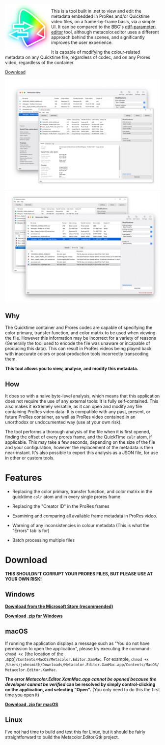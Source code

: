 <img align="left" width="150" src="https://raw.githubusercontent.com/piersdeseilligny/metacolor.editor/master/Metacolor.Editor/Assets/icon.png">

This is a tool built in .net to view and edit the metadata embedded in ProRes and/or Quicktime video files, on a frame-by-frame basis, via a simple UI. It can be compared to the BBC's [qtff-parameter-editor](https://github.com/bbc/qtff-parameter-editor) tool, although metacolor.editor uses a different approach behind the scenes, and significantly improves the user experience.


It is capable of modifying the colour-related metadata on any Quicktime file, regardless of codec, and on any Prores video, regardless of the container.

[Download](https://github.com/piersdeseilligny/metacolor.editor#user-content-download)


![Screenshot](https://raw.githubusercontent.com/piersdeseilligny/metacolor.editor/master/screen1_both.png)
![Screenshot](https://raw.githubusercontent.com/piersdeseilligny/metacolor.editor/master/screen2_both.png)

## Why
The Quicktime container and Prores codec are capable of specifying the color primary, transfer function, and color matrix to be used when viewing the file. However this information may be incorrect for a variety of reasons (Generally the tool used to encode the file was unaware or incapable of producing this data). This can result in ProRes videos being played back with inaccurate colors or post-production tools incorrectly transcoding them.

**This tool allows you to view, analyse, and modify this metadata.**


## How

It does so with a naive byte-level analysis, which means that this application does not require the use of any external tools: It is fully self-contained. This also makes it extremely versatile, as it can open and modify any file containing ProRes video data. It is compatible with any past, present, or future ProRes container, as well as ProRes video contained in an unorthodox or undocumented way (use at your own risk). 

The tool performs a thorough analysis of the file when it is first opened, finding the offset of every prores frame, and the QuickTime `colr` atom, if applicable. This may take a few seconds, depending on the size of the file and your configuration, however the replacement of the metadata is then near-instant. It's also possible to export this analysis as a JSON file, for use in other or custom tools.

# Features

* Replacing the color primary, transfer function, and color matrix in the quicktime `colr` atom and in every single prores frame

* Replacing the "Creator ID" in the ProRes frames

* Examining and comparing all available frame metadata in ProRes video.

* Warning of any inconsistencies in colour metadata (This is what the "Errors" tab is for)

* Batch processing multiple files


# Download

**THIS SHOULDN'T CORRUPT YOUR PRORES FILES, BUT PLEASE USE AT YOUR OWN RISK!**

## Windows

**[Download from the Microsoft Store (recommended)](https://www.microsoft.com/store/productId/9PLK5VZS2QN8)**

**[Download .zip for Windows](https://github.com/piersdeseilligny/metacolor.editor/releases)**

## macOS

If running the application displays a message such as "You do not have permission to open the application", please try executing the command: `chmod +x `[the location of the .app]`/Contents/MacOS/Metacolor.Editor.XamMac`. 
For example, `chmod +x /Users/johnsmith/Downloads/Metacolor.Editor.XamMac.app/Contents/MacOS/Metacolor.Editor.XamMac`.

**The error *Metacolor.Editor.XamMac.app cannot be opened because the developer cannot be verified* can be resolved by simply control-clicking on the application, and selecting "Open".** (You only need to do this the first time you open it)

**[Download .zip for macOS](https://github.com/piersdeseilligny/metacolor.editor/releases)**


## Linux

I've not had time to build and test this for Linux, but it should be fairly straightforward to build the Metacolor.Editor.Gtk project.
